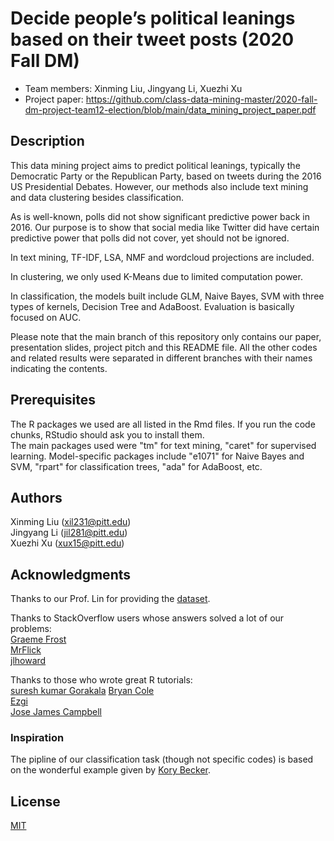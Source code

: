 # Decide people’s political leanings based on their tweet posts (2020 Fall DM)

* Team members: Xinming Liu, Jingyang Li, Xuezhi Xu
* Project paper: https://github.com/class-data-mining-master/2020-fall-dm-project-team12-election/blob/main/data_mining_project_paper.pdf



## Description
This data mining project aims to predict political leanings, typically the Democratic Party or the Republican Party, based on tweets during the 2016 US Presidential Debates. However, our methods also include text mining and data clustering besides classification.  

As is well-known, polls did not show significant predictive power back in 2016. Our purpose is to show that social media like Twitter did have certain predictive power that polls did not cover, yet should not be ignored.  

In text mining, TF-IDF, LSA, NMF and wordcloud projections are included.  

In clustering, we only used K-Means due to limited computation power.  

In classification, the models built include GLM, Naive Bayes, SVM with three types of kernels, Decision Tree and AdaBoost. Evaluation is basically focused on AUC.  

Please note that the main branch of this repository only contains our paper, presentation slides, project pitch and this README file. All the other codes and related results were separated in different branches with their names indicating the contents.

## Prerequisites
The R packages we used are all listed in the Rmd files. If you run the code chunks, RStudio should ask you to install them.  
The main packages used were "tm" for text mining, "caret" for supervised learning. Model-specific packages include "e1071" for Naive Bayes and SVM, "rpart" for classification trees, "ada" for AdaBoost, etc.

## Authors
Xinming Liu (xil231@pitt.edu)  
Jingyang Li (jil281@pitt.edu)  
Xuezhi Xu (xux15@pitt.edu)

## Acknowledgments
Thanks to our Prof. Lin for providing the [dataset](http://www.yurulin.com/class/spring2017_datamining/data/twitter_debate2016/).    

Thanks to StackOverflow users whose answers solved a lot of our problems:  
[Graeme Frost](https://stackoverflow.com/questions/51295402/r-on-macos-error-vector-memory-exhausted-limit-reached)  
[MrFlick](https://stackoverflow.com/questions/25171194/r-knn-categorization-with-documenttermmatrixes)  
[jlhoward](https://stackoverflow.com/questions/23580095/how-to-plot-clusters-with-a-matrix)  

Thanks to those who wrote great R tutorials:  
[suresh kumar Gorakala](https://www.r-bloggers.com/2013/07/document-classification-using-r/)
[Bryan Cole](https://rpubs.com/bmcole/reuters-text-categorization)  
[Ezgi](https://rpubs.com/ezgi/classification)  
[Jose James Campbell](https://rpubs.com/uky994/593668)  

### Inspiration
The pipline of our classification task (though not specific codes) is based on the wonderful example given by [Kory Becker](https://gist.github.com/primaryobjects/094d24084d1045c011b7).

## License
[MIT](https://choosealicense.com/licenses/mit/)
